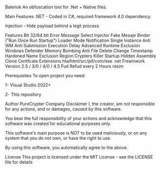 Balenok
An obfuscation tool for .Net + Native files.

Main Features
.NET - Coded in C#, required framework 4.0 dependency.

Injection - Hide payload behind a legit process

Features
Bit 32/64 bit
Error Message
Select Injector
Fake Mesaje
Binder ("Run Once Run Startup")
Loader Mode
Notification
Single Instance
Anti WM
Anti Submission
Execution Delay
Advanced Runtime
Exclusion Windows Defender
Memory Bombing
Anti File Delete
Change Timestamp
Hardened Name
Exclusion Region
Crypters Killer
Startup Hidden
Assembly Clone
Certifcate
Extensions hta/html/src/pif/com/exe
.net Freamwork Version 2.5 / 3/0 / 4/0 / 4.5
Fud Refud every 2 Hours
resim

Prerequisites
To open project you need:

1- Visual Studio 2022+

2- This repository

Author
PureCrypter Company
Disclaimer
I, the creator, am not responsible for any actions, and or damages, caused by this software.

You bear the full responsibility of your actions and acknowledge that this software was created for educational purposes only.

This software's main purpose is NOT to be used maliciously, or on any system that you do not own, or have the right to use.

By using this software, you automatically agree to the above.

License
This project is licensed under the MIT License - see the LICENSE file for details
